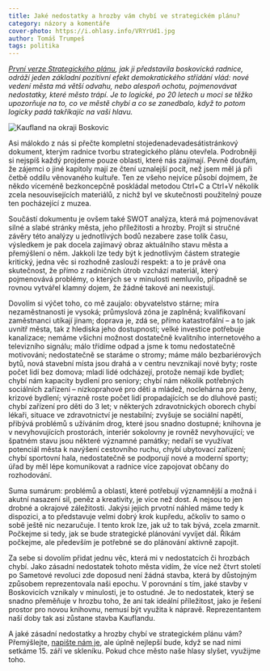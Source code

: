 ```yaml
---
title: Jaké nedostatky a hrozby vám chybí ve strategickém plánu?
category: názory a komentáře
cover-photo: https://i.ohlasy.info/VRYrUd1.jpg
author: Tomáš Trumpeš
tags: politika
---
```


*[První verze Strategického plánu](/clanky/2015/08/strategicky-plan.html), jak ji představila boskovická radnice, odráží jeden základní pozitivní efekt demokratického střídání vlád: nové vedení města má větší odvahu, nebo alespoň ochotu, pojmenovávat nedostatky, které město trápí. Je to logické, po 20 letech u moci se těžko upozorňuje na to, co ve městě chybí a co se zanedbalo, když to potom logicky padá takříkajíc na vaši hlavu.*

<img src="https://i.ohlasy.info/VRYrUd1.jpg" alt="Kaufland na okraji Boskovic" class="img-responsive">

Asi málokdo z nás si přečte kompletní stojedenadevadesátistránkový dokument, kterým radnice tvorbu strategického plánu otevřela. Podrobněji si nejspíš každý projdeme pouze oblasti, které nás zajímají. Pevně doufám, že zájemci o jiné kapitoly mají ze čtení uznalejší pocit, než jsem měl já při četbě oddílu věnovaného kultuře. Ten ze všeho nejvíce působí dojmem, že někdo víceméně bezkoncepčně poskládal metodou Ctrl+C a Ctrl+V několik zcela nesouvisejících materiálů, z nichž byl ve skutečnosti použitelný pouze ten pocházející z muzea.

Součástí dokumentu je ovšem také SWOT analýza, která má pojmenovávat silné a slabé stránky města, jeho příležitosti a hrozby. Projít si stručné závěry této analýzy u jednotlivých bodů nezabere zase tolik času, výsledkem je pak docela zajímavý obraz aktuálního stavu města a přemýšlení o něm. Jakkoli lze tedy být k jednotlivým částem strategie kritický, jedna věc si rozhodně zaslouží respekt: a to je právě ona skutečnost, že přímo z radničních útrob vzchází materiál, který pojmenovává problémy, o kterých se v minulosti nemluvilo, případně se rovnou vytvářel klamný dojem, že žádné takové ani neexistují.

Dovolím si výčet toho, co mě zaujalo: obyvatelstvo stárne; míra nezaměstnanosti je vysoká; průmyslová zóna je zaplněná; kvalifikovaní zaměstnanci utíkají jinam; doprava je, zdá se, přímo katastrofální – a to jak uvnitř města, tak z hlediska jeho dostupnosti; velké investice potřebuje kanalizace; nemáme všichni možnost dostatečně kvalitního internetového a televizního signálu; málo třídíme odpad a jsme k tomu nedostatečně motivováni; nedostatečně se staráme o stromy; máme málo bezbariérových bytů, nová stavební místa jsou drahá a v centru nevznikají nové byty; roste počet lidí bez domova; mladí lidé odcházejí, protože nemají kde bydlet; chybí nám kapacity bydlení pro seniory; chybí nám několik potřebných sociálních zařízení – nízkoprahové pro děti a mládež, noclehárna pro ženy, krizové bydlení; výrazně roste počet lidí propadajících se do dluhové pasti; chybí zařízení pro děti do 3 let; v některých zdravotnických oborech chybí lékaři, situace ve zdravotnictví je nestabilní; zvyšuje se sociální napětí, přibývá problémů s užíváním drog, které jsou snadno dostupné; knihovna je v nevyhovujících prostorách, interiér sokolovny je rovněž nevyhovující; ve špatném stavu jsou některé významné památky; nedaří se využívat potenciál města k navýšení cestovního ruchu, chybí ubytovací zařízení; chybí sportovní hala, nedostatečně se podporují nové a moderní sporty; úřad by měl lépe komunikovat a radnice více zapojovat občany do rozhodování. 

Suma sumárum: problémů a oblastí, které potřebují významnější a možná i akutní nasazení sil, peněz a kreativity, je více než dost. A nejsou to jen drobné a okrajové záležitosti. Jakýsi jejich prvotní náhled máme tedy k dispozici, a to představuje velmi dobrý krok kupředu, ačkoliv to samo o sobě ještě nic nezaručuje. I tento krok lze, jak už to tak bývá, zcela zmarnit. Počkejme si tedy, jak se bude strategické plánování vyvíjet dál. Říkám počkejme, ale především je potřebné se do plánování aktivně zapojit.

Za sebe si dovolím přidat jednu věc, která mi v nedostatcích či hrozbách chybí. Jako zásadní nedostatek tohoto města vidím, že více než čtvrt století po Sametové revoluci zde doposud není žádná stavba, která by důstojným způsobem reprezentovala naši epochu. V porovnání s tím, jaké stavby v Boskovicích vznikaly v minulosti, je to ostudné. Je to nedostatek, který se snadno přeměňuje v hrozbu toho, že ani tak ideální příležitost, jako je řešení prostor pro novou knihovnu, nemusí být využita k nápravě. Reprezentantem naší doby tak asi zůstane stavba Kauflandu.

A jaké zásadní nedostatky a hrozby chybí ve strategickém plánu vám? Přemýšlejte, [napište nám je](mailto:ohlasy@ohlasy.info), ale úplně nejlepší bude, když se nad nimi setkáme 15. září ve skleníku. Pokud chce město naše hlasy slyšet, využijme toho.
